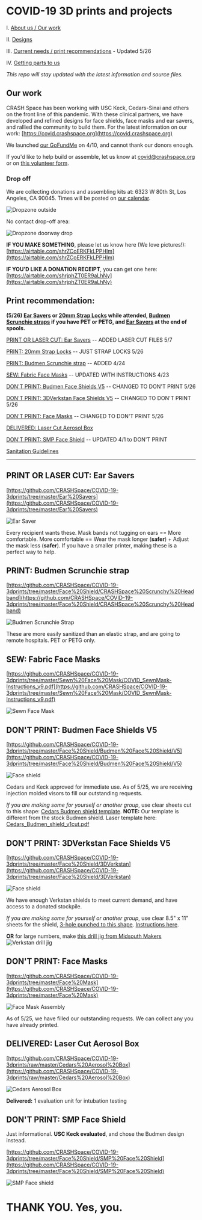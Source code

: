 # COVID-19 3D prints and projects

I. [About us / Our work](#our-work)

II. [Designs](#print-or-laser-cut-ear-savers)

III. [Current needs / print recommendations](#print-recommendation) - Updated 5/26

IV. [Getting parts to us](#drop-off)

*This repo will stay updated with the latest information and source files.*

## Our work

CRASH Space has been working with USC Keck, Cedars-Sinai and others on the front line of this pandemic. With these clinical partners, we have developed and refined designs for face shields, face masks and ear savers, and rallied the community to build them. For the latest information on our work: [https://covid.crashspace.org](https://covid.crashspace.org)

We launched [our GoFundMe](https://charity.gofundme.com/o/en/campaign/makers-united-against-covid-19) on 4/10, and cannot thank our donors enough.

If you'd like to help build or assemble, let us know at covid@crashspace.org or on [this volunteer form](https://docs.google.com/forms/d/e/1FAIpQLSczant_0pGT0tIEJhOTPQsQpFoTAtQAkubEGK8ArdoSDPgAVQ/viewform).

### Drop off
We are collecting donations and assembling kits at: 6323 W 80th St, Los Angeles, CA 90045. Times will be posted on [our calendar](https://calendar.google.com/calendar/embed?src=crashspacela@gmail.com&ctz=America/Los_Angeles).

![Dropzone outside](https://raw.githubusercontent.com/CRASHSpace/COVID-19-3dprints/master/images/Dropzone_Outside.jpg)

No contact drop-off area:

![Dropzone doorway drop](https://raw.githubusercontent.com/CRASHSpace/COVID-19-3dprints/master/images/Dropzone_Doorway.jpg)

**IF YOU MAKE SOMETHING**, please let us know here (We love pictures!): [https://airtable.com/shrZCoERKFkLPPHIm](https://airtable.com/shrZCoERKFkLPPHIm)

**IF YOU'D LIKE A DONATION RECEIPT**, you can get one here: [https://airtable.com/shrjphZT0ER9aLhNy](https://airtable.com/shrjphZT0ER9aLhNy)

## Print recommendation:
**(5/26) [Ear Savers](#print-or-laser-cut-ear-savers) or [20mm Strap Locks](https://github.com/CRASHSpace/COVID-19-3dprints/tree/master/Face%20Shield/Budmen%20Face%20Shield/V5/3D-files/20mm_strap_lock.stl) while attended, [Budmen Scrunchie straps](#print-budmen-scrunchie-strap) if you have PET or PETG, and [Ear Savers](#print-or-laser-cut-ear-savers) at the end of spools.**

[PRINT OR LASER CUT: Ear Savers](#print-or-laser-cut-ear-savers) -- ADDED LASER CUT FILES 5/7

[PRINT: 20mm Strap Locks](https://github.com/CRASHSpace/COVID-19-3dprints/tree/master/Face%20Shield/Budmen%20Face%20Shield/V5/3D-files/20mm_strap_lock.stl) -- JUST STRAP LOCKS 5/26

[PRINT: Budmen Scrunchie strap](#print-budmen-scrunchie-strap) -- ADDED 4/24

[SEW: Fabric Face Masks](#sew-fabric-face-masks) -- UPDATED WITH INSTRUCTIONS 4/23

[DON'T PRINT: Budmen Face Shields V5](#dont-print-budmen-face-shields-v5) -- CHANGED TO DON'T PRINT 5/26

[DON'T PRINT: 3DVerkstan Face Shields V5](#dont-print-3dverkstan-face-shields-v5) -- CHANGED TO DON'T PRINT 5/26

[DON'T PRINT: Face Masks](#dont-print-face-masks) -- CHANGED TO DON'T PRINT 5/26

[DELIVERED: Laser Cut Aerosol Box](#delivered-laser-cut-aerosol-box)

[DON'T PRINT: SMP Face Shield](#dont-print-smp-face-shield) -- UPDATED 4/1 to DON'T PRINT

[Sanitation Guidelines](https://github.com/CRASHSpace/COVID-19-3dprints/tree/master/Sanitation%20Guidelines_20200329.pdf)

---

## PRINT OR LASER CUT: Ear Savers
[https://github.com/CRASHSpace/COVID-19-3dprints/tree/master/Ear%20Savers](https://github.com/CRASHSpace/COVID-19-3dprints/tree/master/Ear%20Savers)

![Ear Saver](https://raw.githubusercontent.com/CRASHSpace/COVID-19-3dprints/master/images/EarSaver.jpg)

Every recipient wants these. Mask bands not tugging on ears == More comfortable. More comfortable == Wear the mask longer (**safer**) + Adjust the mask less (**safer**). If you have a smaller printer, making these is a perfect way to help.

## PRINT: Budmen Scrunchie strap
[https://github.com/CRASHSpace/COVID-19-3dprints/tree/master/Face%20Shield/CRASHSpace%20Scrunchy%20Headband](https://github.com/CRASHSpace/COVID-19-3dprints/tree/master/Face%20Shield/CRASHSpace%20Scrunchy%20Headband)

![Budmen Scrunchie Strap](https://raw.githubusercontent.com/CRASHSpace/COVID-19-3dprints/master/images/CS_scrunchy_blue_kevin.png)

These are more easily sanitized than an elastic strap, and are going to remote hospitals. PET or PETG only.

## SEW: Fabric Face Masks
[https://github.com/CRASHSpace/COVID-19-3dprints/tree/master/Sewn%20Face%20Mask/COVID_SewnMask-Instructions_v9.pdf](https://github.com/CRASHSpace/COVID-19-3dprints/tree/master/Sewn%20Face%20Mask/COVID_SewnMask-Instructions_v9.pdf)

![Sewn Face Mask](https://raw.githubusercontent.com/CRASHSpace/COVID-19-3dprints/master/images/sewnFacemask.jpg)

## DON'T PRINT: Budmen Face Shields V5 
[https://github.com/CRASHSpace/COVID-19-3dprints/tree/master/Face%20Shield/Budmen%20Face%20Shield/V5](https://github.com/CRASHSpace/COVID-19-3dprints/tree/master/Face%20Shield/Budmen%20Face%20Shield/V5)

![Face shield](https://raw.githubusercontent.com/CRASHSpace/COVID-19-3dprints/master/images/budmenfaceshieldv3_small.jpg)

Cedars and Keck approved for immediate use. As of 5/25, we are receiving injection molded visors to fill our outstanding requests.

*If you are making some for yourself or another group*, use clear sheets cut to this shape: [Cedars Budmen shield template](https://github.com/CRASHSpace/COVID-19-3dprints/raw/master/Face%20Shield/Budmen%20Face%20Shield/V3/polysheet-templates/Cedars_Budmen_shield_v1.pdf). **NOTE:** Our template is different from the stock Budmen shield. Laser template here: [Cedars_Budmen_shield_v1cut.pdf](https://github.com/CRASHSpace/COVID-19-3dprints/raw/master/Face%20Shield/Budmen%20Face%20Shield/V3/polysheet-templates/Cedars_Budmen_shield_v1cut.pdf)

## DON'T PRINT: 3DVerkstan Face Shields V5
[https://github.com/CRASHSpace/COVID-19-3dprints/tree/master/Face%20Shield/3DVerkstan](https://github.com/CRASHSpace/COVID-19-3dprints/tree/master/Face%20Shield/3DVerkstan)

![Face shield](https://raw.githubusercontent.com/CRASHSpace/COVID-19-3dprints/master/images/faceshield_3DVerkstanV5_small.jpg)

We have enough Verkstan shields to meet current demand, and have access to a donated stockpile.

*If you are making some for yourself or another group*, use clear 8.5" x 11" sheets for the shield, [3-hole punched to this shape](https://github.com/CRASHSpace/COVID-19-3dprints/raw/master/Face%20Shield/3DVerkstan/Verkstan-3HolePunch-CRASHSpaceMod.pdf). [Instructions here](https://www.youtube.com/watch?v=rz36MhT7p-c&feature=youtu.be).

**OR** for large numbers, make [this drill jig from Midsouth Makers](http://www.midsouthmakers.org/2020/04/memphis-fighting-covid-transparency-drilling-rig/#MemphisFightingCOVID)
![Verkstan drill jig](https://raw.githubusercontent.com/CRASHSpace/COVID-19-3dprints/master/images/faceshield_3DVerkstanV5Jig.jpg)

## DON'T PRINT: Face Masks
[https://github.com/CRASHSpace/COVID-19-3dprints/tree/master/Face%20Mask](https://github.com/CRASHSpace/COVID-19-3dprints/tree/master/Face%20Mask)

![Face Mask Assembly](https://raw.githubusercontent.com/CRASHSpace/COVID-19-3dprints/master/images/facemask_USCV2-render_small.png)

As of 5/25, we have filled our outstanding requests. We can collect any you have already printed.

## DELIVERED: Laser Cut Aerosol Box
[https://github.com/CRASHSpace/COVID-19-3dprints/raw/master/Cedars%20Aerosol%20Box](https://github.com/CRASHSpace/COVID-19-3dprints/raw/master/Cedars%20Aerosol%20Box)

![Cedars Aerosol Box](https://raw.githubusercontent.com/CRASHSpace/COVID-19-3dprints/master/images/aerosolbox-inField_small.jpg)

**Delivered:** 1 evaluation unit for intubation testing

## DON'T PRINT: SMP Face Shield
Just informational. **USC Keck evaluated**, and chose the Budmen design instead.

[https://github.com/CRASHSpace/COVID-19-3dprints/tree/master/Face%20Shield/SMP%20Face%20Shield](https://github.com/CRASHSpace/COVID-19-3dprints/tree/master/Face%20Shield/SMP%20Face%20Shield)

![SMP Face shield](https://raw.githubusercontent.com/CRASHSpace/COVID-19-3dprints/master/images/faceshield_USCV3-render_small.png)

# THANK YOU. Yes, you.
